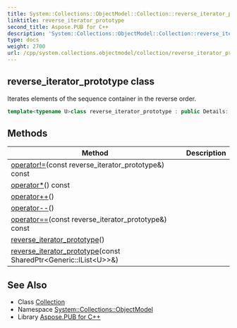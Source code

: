 ```yaml
---
title: System::Collections::ObjectModel::Collection::reverse_iterator_prototype class
linktitle: reverse_iterator_prototype
second_title: Aspose.PUB for C++
description: 'System::Collections::ObjectModel::Collection::reverse_iterator_prototype class. Iterates elements of the sequence container in the reverse order in C++.'
type: docs
weight: 2700
url: /cpp/system.collections.objectmodel/collection/reverse_iterator_prototype/
---
```

## reverse_iterator_prototype class


Iterates elements of the sequence container in the reverse order.

```cpp
template<typename U>class reverse_iterator_prototype : public Details::BaseIterator<std::bidirectional_iterator_tag, U, std::ptrdiff_t>
```

## Methods

| Method | Description |
| --- | --- |
| [operator!=](./operator!=/)(const reverse_iterator_prototype\&) const |  |
| [operator*](./operator_/)() const |  |
| [operator++](./operator++/)() |  |
| [operator--](./operator--/)() |  |
| [operator==](./operator==/)(const reverse_iterator_prototype\&) const |  |
| [reverse_iterator_prototype](./reverse_iterator_prototype/)() |  |
| [reverse_iterator_prototype](./reverse_iterator_prototype/)(const SharedPtr\<Generic::IList\<U\>\>\&) |  |
## See Also

* Class [Collection](../)
* Namespace [System::Collections::ObjectModel](../../)
* Library [Aspose.PUB for C++](../../../)
